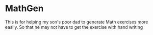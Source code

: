 # MathGen
This is for helping my son's poor dad to generate Math exercises more easily. So that he may not have to get the exercise with hand writing
